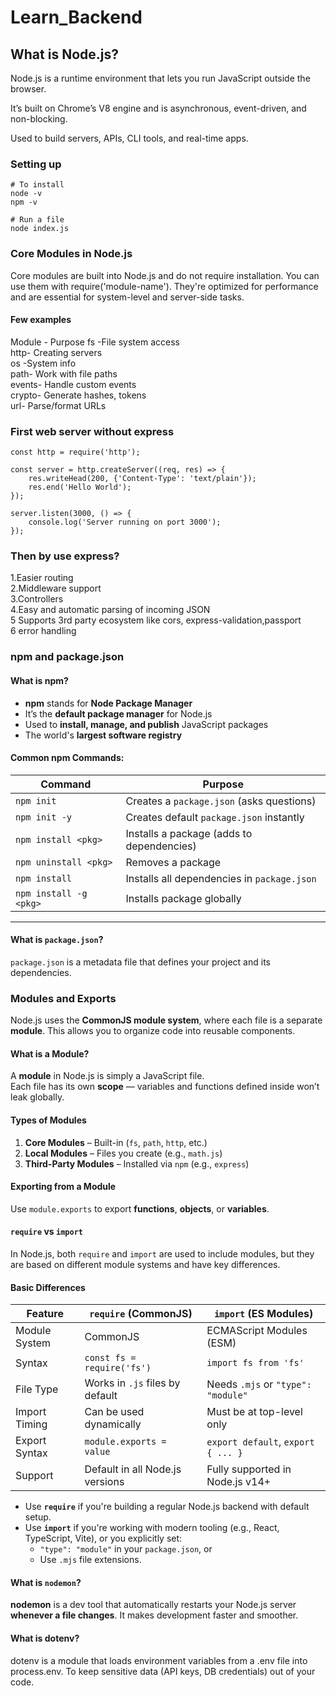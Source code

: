 # Learn_Backend


## What is Node.js?
Node.js is a runtime environment that lets you run JavaScript outside the browser.

It’s built on Chrome’s V8 engine and is asynchronous, event-driven, and non-blocking.

Used to build servers, APIs, CLI tools, and real-time apps.

### Setting up
```
# To install
node -v
npm -v

# Run a file
node index.js
```
### Core Modules in Node.js
Core modules are built into Node.js and do not require installation. You can use them with require('module-name'). They're optimized for performance and are essential for system-level and server-side tasks.
#### Few examples
Module -	Purpose
fs	-File system access<br>
http-	Creating servers<br>
os	-System info<br>
path-	Work with file paths <br>
events-	Handle custom events <br>
crypto-	Generate hashes, tokens<br>
url-	Parse/format URLs<br>

### First web server without express
```
const http = require('http');

const server = http.createServer((req, res) => {
    res.writeHead(200, {'Content-Type': 'text/plain'});
    res.end('Hello World');
});

server.listen(3000, () => {
    console.log('Server running on port 3000');
});
```
### Then by use express?
1.Easier routing<br>
2.Middleware support<br>
3.Controllers<br>
4.Easy and automatic parsing of incoming JSON<br>
5 Supports 3rd party ecosystem like cors, express-validation,passport<br>
6 error handling<br>


### npm and package.json


#### What is npm?

- **npm** stands for **Node Package Manager**<br>
- It’s the **default package manager** for Node.js<br>
- Used to **install, manage, and publish** JavaScript packages<br>
- The world's **largest software registry**<br>

####  Common npm Commands:

| Command                | Purpose                                 |
|------------------------|------------------------------------------|
| `npm init`             | Creates a `package.json` (asks questions) |
| `npm init -y`          | Creates default `package.json` instantly |
| `npm install <pkg>`    | Installs a package (adds to dependencies) |
| `npm uninstall <pkg>`  | Removes a package                        |
| `npm install`          | Installs all dependencies in `package.json` |
| `npm install -g <pkg>` | Installs package globally               |

---

####  What is `package.json`?

`package.json` is a metadata file that defines your project and its dependencies.

### Modules and Exports 

Node.js uses the **CommonJS module system**, where each file is a separate **module**. This allows you to organize code into reusable components.

#### What is a Module?

A **module** in Node.js is simply a JavaScript file.  
Each file has its own **scope** — variables and functions defined inside won’t leak globally.

#### Types of Modules

1. **Core Modules** – Built-in (`fs`, `path`, `http`, etc.)<br>
2. **Local Modules** – Files you create (e.g., `math.js`)<br>
3. **Third-Party Modules** – Installed via `npm` (e.g., `express`)<br>

#### Exporting from a Module

Use `module.exports` to export **functions**, **objects**, or **variables**.


#### `require` vs `import` 

In Node.js, both `require` and `import` are used to include modules, but they are based on different module systems and have key differences.

#### Basic Differences

| Feature            | `require` (CommonJS)                  | `import` (ES Modules)                     |
|-------------------|----------------------------------------|-------------------------------------------|
| Module System     | CommonJS                               | ECMAScript Modules (ESM)                  |
| Syntax            | `const fs = require('fs')`             | `import fs from 'fs'`                     |
| File Type         | Works in `.js` files by default        | Needs `.mjs` or `"type": "module"`        |
| Import Timing     | Can be used dynamically                | Must be at top-level only                 |
| Export Syntax     | `module.exports = value`               | `export default`, `export { ... }`        |
| Support           | Default in all Node.js versions        | Fully supported in Node.js v14+           |


- Use **`require`** if you're building a regular Node.js backend with default setup.
- Use **`import`** if you're working with modern tooling (e.g., React, TypeScript, Vite), or you explicitly set:
  - `"type": "module"` in your `package.json`, or
  - Use `.mjs` file extensions.

#### What is `nodemon`?

**nodemon** is a dev tool that automatically restarts your Node.js server **whenever a file changes**. It makes development faster and smoother.

 #### What is dotenv?
dotenv is a module that loads environment variables from a .env file into process.env.
To keep sensitive data (API keys, DB credentials) out of your code.
